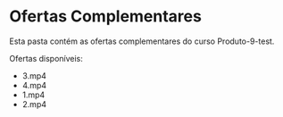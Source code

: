 # Ofertas Complementares

Esta pasta contém as ofertas complementares do curso Produto-9-test.

Ofertas disponíveis:
- 3.mp4
- 4.mp4
- 1.mp4
- 2.mp4
